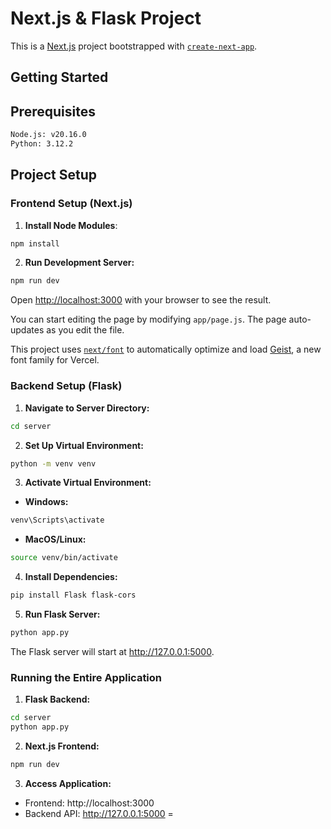 # Next.js & Flask Project
This is a [Next.js](https://nextjs.org) project bootstrapped with [`create-next-app`](https://nextjs.org/docs/app/api-reference/cli/create-next-app).

## Getting Started
## Prerequisites
 ```bash
 Node.js: v20.16.0
 Python: 3.12.2
 ```
## Project Setup

### Frontend Setup (Next.js)
1. **Install Node Modules**:
```bash
npm install
  ```
2. **Run Development Server:**
 ```bash
npm run dev
  ```

Open [http://localhost:3000](http://localhost:3000) with your browser to see the result.

You can start editing the page by modifying `app/page.js`. The page auto-updates as you edit the file.

This project uses [`next/font`](https://nextjs.org/docs/app/building-your-application/optimizing/fonts) to automatically optimize and load [Geist](https://vercel.com/font), a new font family for Vercel.

### Backend Setup (Flask)
1. **Navigate to Server Directory:**
```bash
cd server
```
2. **Set Up Virtual Environment:**
```bash
python -m venv venv
```
3. **Activate Virtual Environment:**
- **Windows:**
```bash
venv\Scripts\activate
```
- **MacOS/Linux:**
```bash
source venv/bin/activate
```
4. **Install Dependencies:**
```bash
pip install Flask flask-cors
```
5. **Run Flask Server:**
```bash
python app.py
```
The Flask server will start at http://127.0.0.1:5000.

### Running the Entire Application
1. **Flask Backend:**
```bash
cd server
python app.py
```
2. **Next.js Frontend:**
```bash
npm run dev
```
3. **Access Application:**
- Frontend: http://localhost:3000
- Backend API: http://127.0.0.1:5000
=

